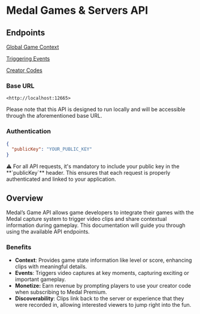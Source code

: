 
# Medal Games & Servers API

## **Endpoints**

[Global Game Context](https://www.notion.so/Global-Game-Context-368eb3392e074f88807c4f268abb929b?pvs=21)

[Triggering Events](https://www.notion.so/Triggering-Events-34426d37e27f4e2a8e41358791a1d044?pvs=21)

[Creator Codes](https://www.notion.so/Creator-Codes-4b9521895ad4403491a4c5958818c170?pvs=21)

### Base URL

```
<http://localhost:12665>
```

Please note that this API is designed to run locally and will be accessible through the aforementioned base URL.

### Authentication

```json
{
  "publicKey": "YOUR_PUBLIC_KEY"
}
```

<aside>
⚠️ For all API requests, it's mandatory to include your public key in the **`publicKey`** header. This ensures that each request is properly authenticated and linked to your application.

</aside>

## **Overview**

Medal’s Game API allows game developers to integrate their games with the Medal capture system to trigger video clips and share contextual information during gameplay. This documentation will guide you through using the available API endpoints.

### Benefits

- **Context**: Provides game state information like level or score, enhancing clips with meaningful details.
- **Events**: Triggers video captures at key moments, capturing exciting or important gameplay.
- **Monetize:** Earn revenue by prompting players to use your creator code when subscribing to Medal Premium.
- **Discoverability**: Clips link back to the server or experience that they were recorded in, allowing interested viewers to jump right into the fun.
